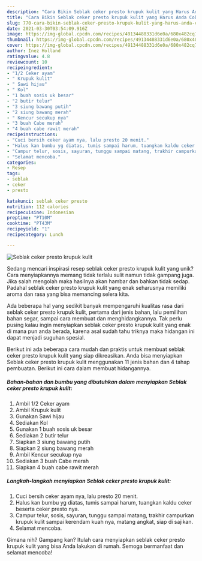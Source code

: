 ```yaml
---
description: "Cara Bikin Seblak ceker presto krupuk kulit yang Harus Anda Coba"
title: "Cara Bikin Seblak ceker presto krupuk kulit yang Harus Anda Coba"
slug: 770-cara-bikin-seblak-ceker-presto-krupuk-kulit-yang-harus-anda-coba
date: 2021-03-30T03:54:09.916Z
image: https://img-global.cpcdn.com/recipes/49134488331d6e0a/680x482cq70/seblak-ceker-presto-krupuk-kulit-foto-resep-utama.jpg
thumbnail: https://img-global.cpcdn.com/recipes/49134488331d6e0a/680x482cq70/seblak-ceker-presto-krupuk-kulit-foto-resep-utama.jpg
cover: https://img-global.cpcdn.com/recipes/49134488331d6e0a/680x482cq70/seblak-ceker-presto-krupuk-kulit-foto-resep-utama.jpg
author: Inez Holland
ratingvalue: 4.8
reviewcount: 10
recipeingredient:
- "1/2 Ceker ayam"
- " Krupuk kulit"
- " Sawi hijau"
- " Kol"
- "1 buah sosis uk besar"
- "2 butir telur"
- "3 siung bawang putih"
- "2 siung bawang merah"
- " Kencur secukup nya"
- "3 buah Cabe merah"
- "4 buah cabe rawit merah"
recipeinstructions:
- "Cuci bersih ceker ayam nya, lalu presto 20 menit."
- "Halus kan bumbu yg diatas, tumis sampai harum, tuangkan kaldu ceker beserta ceker presto nya."
- "Campur telur, sosis, sayuran, tunggu sampai matang, trakhir campurkan krupuk kulit sampai kerendam kuah nya, matang angkat, siap di sajikan."
- "Selamat mencoba."
categories:
- Resep
tags:
- seblak
- ceker
- presto

katakunci: seblak ceker presto 
nutrition: 112 calories
recipecuisine: Indonesian
preptime: "PT10M"
cooktime: "PT43M"
recipeyield: "1"
recipecategory: Lunch

---
```



![Seblak ceker presto krupuk kulit](https://img-global.cpcdn.com/recipes/49134488331d6e0a/680x482cq70/seblak-ceker-presto-krupuk-kulit-foto-resep-utama.jpg)

Sedang mencari inspirasi resep seblak ceker presto krupuk kulit yang unik? Cara menyiapkannya memang tidak terlalu sulit namun tidak gampang juga. Jika salah mengolah maka hasilnya akan hambar dan bahkan tidak sedap. Padahal seblak ceker presto krupuk kulit yang enak seharusnya memiliki aroma dan rasa yang bisa memancing selera kita.

Ada beberapa hal yang sedikit banyak mempengaruhi kualitas rasa dari seblak ceker presto krupuk kulit, pertama dari jenis bahan, lalu pemilihan bahan segar, sampai cara membuat dan menghidangkannya. Tak perlu pusing kalau ingin menyiapkan seblak ceker presto krupuk kulit yang enak di mana pun anda berada, karena asal sudah tahu triknya maka hidangan ini dapat menjadi suguhan spesial.




Berikut ini ada beberapa cara mudah dan praktis untuk membuat seblak ceker presto krupuk kulit yang siap dikreasikan. Anda bisa menyiapkan Seblak ceker presto krupuk kulit menggunakan 11 jenis bahan dan 4 tahap pembuatan. Berikut ini cara dalam membuat hidangannya.

<!--inarticleads1-->

##### Bahan-bahan dan bumbu yang dibutuhkan dalam menyiapkan Seblak ceker presto krupuk kulit:

1. Ambil 1/2 Ceker ayam
1. Ambil  Krupuk kulit
1. Gunakan  Sawi hijau
1. Sediakan  Kol
1. Gunakan 1 buah sosis uk besar
1. Sediakan 2 butir telur
1. Siapkan 3 siung bawang putih
1. Siapkan 2 siung bawang merah
1. Ambil  Kencur secukup nya
1. Sediakan 3 buah Cabe merah
1. Siapkan 4 buah cabe rawit merah




<!--inarticleads2-->

##### Langkah-langkah menyiapkan Seblak ceker presto krupuk kulit:

1. Cuci bersih ceker ayam nya, lalu presto 20 menit.
1. Halus kan bumbu yg diatas, tumis sampai harum, tuangkan kaldu ceker beserta ceker presto nya.
1. Campur telur, sosis, sayuran, tunggu sampai matang, trakhir campurkan krupuk kulit sampai kerendam kuah nya, matang angkat, siap di sajikan.
1. Selamat mencoba.




Gimana nih? Gampang kan? Itulah cara menyiapkan seblak ceker presto krupuk kulit yang bisa Anda lakukan di rumah. Semoga bermanfaat dan selamat mencoba!
